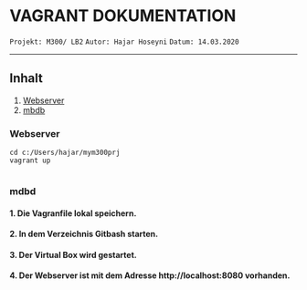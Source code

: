 # VAGRANT DOKUMENTATION
`Projekt: M300/ LB2`
`Autor: Hajar Hoseyni`
`Datum: 14.03.2020`
___
## Inhalt
1. [Webserver](#Webserver)
2. [mbdb](#mbdb)
### Webserver
``` 
cd c:/Users/hajar/mym300prj 
vagrant up 
 
 ```
### mdbd




#### 1. Die Vagranfile lokal speichern. 
#### 2. In dem Verzeichnis Gitbash starten.
>   



#### 3. Der Virtual Box wird gestartet. 
#### 4. Der Webserver ist mit dem Adresse http://localhost:8080 vorhanden.
